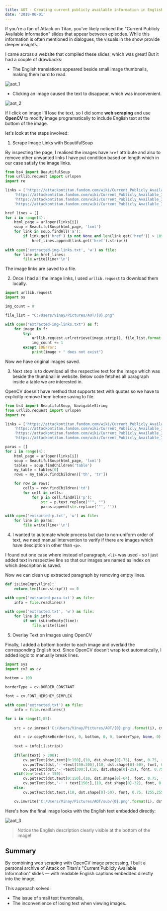 ```yaml
---
title: AOT - Creating current publicly available information in English
date: '2019-06-01'
---
```


If you're a fan of Attack on Titan, you’ve likely noticed the "Current Publicly Available Information" slides that appear between episodes. While this information is often mentioned in dialogues, the visuals in the show provide deeper insights.

I came across a website that compiled these slides, which was great! But it had a couple of drawbacks:

- The English translations appeared beside small image thumbnails, making them hard to read.

![aot_1](https://vinkrish-notes.s3-us-west-2.amazonaws.com/img/aot_1.png)

- Clicking an image caused the text to disappear, which was inconvenient.

![aot_2](https://vinkrish-notes.s3-us-west-2.amazonaws.com/img/aot_2.png)

If I click on image i'll lose the text, so I did some **web scraping** and use **OpenCV** to modify image programatically to include English text at the bottom of the image.

let's look at the steps involved:

1. Scrape Image Links with BeautifulSoup

By inspecting the page, I realised the images have `href` attribute and also to remove other unwanted links I have put condition based on length which in our case satisfy the image links.

```python
from bs4 import BeautifulSoup
from urllib.request import urlopen
import re

links = ['https://attackontitan.fandom.com/wiki/Current_Publicly_Available_Information/Anime',
    'https://attackontitan.fandom.com/wiki/Current_Publicly_Available_Information/Anime/Season_2', 
    'https://attackontitan.fandom.com/wiki/Current_Publicly_Available_Information/Anime/Season_3', 
    'https://attackontitan.fandom.com/wiki/Current_Publicly_Available_Information/Anime/OVA']

href_lines = []
for i in range(4):
    html_page = urlopen(links[i])
    soup = BeautifulSoup(html_page, 'lxml')
    for link in soup.findAll('a'):
        if link.get('href') is not None and len(link.get('href')) > 109 and len(link.get('href')) < 115 :
            href_lines.append(link.get('href').strip())
            
with open('extracted-img-links.txt', 'w') as file:
    for line in href_lines:
        file.write(line+'\n')
```
The image links are saved to a file.

2. Once I had all the image links, I used `urllib.request` to download them locally.

```python
import urllib.request
import os

img_count = 0

file_list = "C:/Users/Vinay/Pictures/AOT/{0}.png"

with open("extracted-img-links.txt") as f:
    for image in f:
        try:
            urllib.request.urlretrieve(image.strip(), file_list.format(img_count))
            img_count += 1
        except IOError:
            print(image + " does not exist")
```
Now we have original images saved.

3. Next step is to download all the respective text for the image which was beside the thumbnail in website. Below code fetches all paragraph inside a table we are interested in.

OpenCV doesn't have method that supports text with quotes so we have to explicitly remove them before saving to file.

```python
from bs4 import BeautifulSoup, NavigableString
from urllib.request import urlopen
import re

links = ['https://attackontitan.fandom.com/wiki/Current_Publicly_Available_Information/Anime',
    'https://attackontitan.fandom.com/wiki/Current_Publicly_Available_Information/Anime/Season_2', 
    'https://attackontitan.fandom.com/wiki/Current_Publicly_Available_Information/Anime/Season_3', 
    'https://attackontitan.fandom.com/wiki/Current_Publicly_Available_Information/Anime/OVA']

paras = []
for i in range(4):
    html_page = urlopen(links[i])
    soup = BeautifulSoup(html_page, 'lxml')
    tables = soup.findChildren('table')
    my_table = tables[0]
    rows = my_table.findChildren(['th', 'tr'])

    for row in rows:
        cells = row.findChildren('td')
        for cell in cells:
            for p in cell.findAll('p'):
                str = p.text.replace("'", "")
                paras.append(str.replace('"', ''))
                
with open('extracted-p.txt', 'w') as file:
    for line in paras:
        file.write(line+'\n')
```

4. I wanted to automate whole process but due to non-uniform order of text, we need manual intervention to verify if there are images which have desciption in other than `<p>`. 

I found out one case where instead of paragraph, `<li>` was used - so I just added text in respective line so that our images are named as index on which description is saved.

Now we can clean up extracted paragraph by removing empty lines.

```python
def isLineEmpty(line):
    return len(line.strip()) == 0

with open('extracted-para.txt') as file:
    info = file.readlines()
    
with open('extracted.txt', 'w') as file:
    for line in info:
        if not isLineEmpty(line):
            file.write(line)
```

5. Overlay Text on Images using OpenCV

Finally, I added a bottom border to each image and overlaid the corresponding English text. Since OpenCV doesn’t wrap text automatically, I added logic to manually break lines.

```python
import sys
import cv2 as cv
   
bottom = 100

borderType = cv.BORDER_CONSTANT

font = cv.FONT_HERSHEY_SIMPLEX

with open('extracted.txt') as file:
    info = file.readlines()

for i in range(1,85):
    
    src = cv.imread('C:/Users/Vinay/Pictures/AOT/{0}.png'.format(i), cv.IMREAD_COLOR)

    dst = cv.copyMakeBorder(src, 0, bottom, 0, 0, borderType, None, 0)
    
    text = info[i].strip()
    
    if(len(text) > 300):
        cv.putText(dst,text[0:150],(10, dst.shape[0]-75), font, 0.75, (255,255,255), 1, cv.LINE_AA)
        cv.putText(dst,'-'+text[150:300],(10, dst.shape[0]-50), font, 0.75, (255,255,255), 1, cv.LINE_AA)
        cv.putText(dst,'-'+text[300:],(10, dst.shape[0]-25), font, 0.75, (255,255,255), 1, cv.LINE_AA)
    elif(len(text) > 150):
        cv.putText(dst,text[0:150],(10, dst.shape[0]-64), font, 0.75, (255,255,255), 1, cv.LINE_AA)
        cv.putText(dst,'-' + text[150:],(10, dst.shape[0]-32), font, 0.75, (255,255,255), 1, cv.LINE_AA)
    else:
        cv.putText(dst,text,(10, dst.shape[0]-50), font, 0.75, (255,255,255), 1, cv.LINE_AA)

    cv.imwrite('C:/Users/Vinay/Pictures/AOT/sub/{0}.png'.format(i), dst)
```

Here's how the final image looks with the English text embedded directly:

![aot_3](https://vinkrish-notes.s3-us-west-2.amazonaws.com/img/aot_3.png)

> Notice the English description clearly visible at the bottom of the image!

## Summary 

By combining web scraping with OpenCV image processing, I built a personal archive of Attack on Titan's "Current Publicly Available Information" slides — with readable English captions embedded directly into the image.

This approach solved:
- The issue of small text thumbnails,
- The inconvenience of losing text when viewing images.